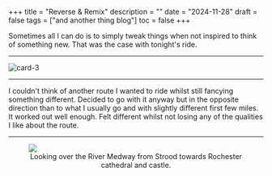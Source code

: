 +++
title = "Reverse & Remix"
description = ""
date = "2024-11-28"
draft = false
tags = ["and another thing blog"]
toc = false
+++

Sometimes all I can do is to simply tweak things when not inspired to think of something new. That was the case with tonight's ride.
***
<img src="https://i.ibb.co/n8530Njc/card-3.png" alt="card-3" border="0">

***

I couldn't think of another route I wanted to ride whilst still fancying something different. Decided to go with it anyway but in the opposite direction than to what I usually go and with slightly different first few miles. It worked out well enough. Felt different whilst not losing any of the qualities I like about the route. 

---

<figure style="text-align: center">
  <img style="display:block;margin:auto" src="https://i.ibb.co/JjL1ccjs/20241128-212456.png">
  <figcaption>Looking over the River Medway from Strood towards Rochester cathedral and castle. </figcaption>
</figure>